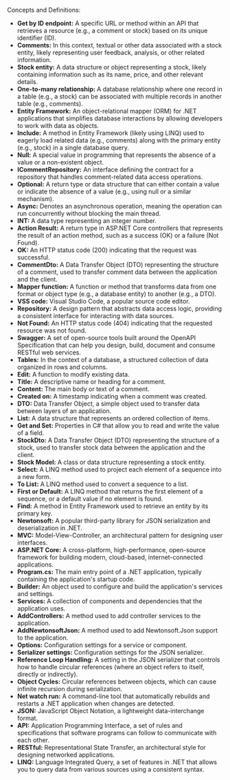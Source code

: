 Concepts and Definitions:

*   **Get by ID endpoint:** A specific URL or method within an API that retrieves a resource (e.g., a comment or stock) based on its unique identifier (ID).
*   **Comments:** In this context, textual or other data associated with a stock entity, likely representing user feedback, analysis, or other related information.
*   **Stock entity:** A data structure or object representing a stock, likely containing information such as its name, price, and other relevant details.
*   **One-to-many relationship:** A database relationship where one record in a table (e.g., a stock) can be associated with multiple records in another table (e.g., comments).
*   **Entity Framework:** An object-relational mapper (ORM) for .NET applications that simplifies database interactions by allowing developers to work with data as objects.
*   **Include:** A method in Entity Framework (likely using LINQ) used to eagerly load related data (e.g., comments) along with the primary entity (e.g., stock) in a single database query.
*   **Null:** A special value in programming that represents the absence of a value or a non-existent object.
*   **ICommentRepository:** An interface defining the contract for a repository that handles comment-related data access operations.
*   **Optional:** A return type or data structure that can either contain a value or indicate the absence of a value (e.g., using null or a similar mechanism).
*   **Async:** Denotes an asynchronous operation, meaning the operation can run concurrently without blocking the main thread.
*   **INT:** A data type representing an integer number.
*   **Action Result:** A return type in ASP.NET Core controllers that represents the result of an action method, such as a success (OK) or a failure (Not Found).
*   **OK:** An HTTP status code (200) indicating that the request was successful.
*   **CommentDto:** A Data Transfer Object (DTO) representing the structure of a comment, used to transfer comment data between the application and the client.
*   **Mapper function:** A function or method that transforms data from one format or object type (e.g., a database entity) to another (e.g., a DTO).
*   **VSS code:** Visual Studio Code, a popular source code editor.
*   **Repository:** A design pattern that abstracts data access logic, providing a consistent interface for interacting with data sources.
*   **Not Found:** An HTTP status code (404) indicating that the requested resource was not found.
*   **Swagger:** A set of open-source tools built around the OpenAPI Specification that can help you design, build, document and consume RESTful web services.
*   **Tables:** In the context of a database, a structured collection of data organized in rows and columns.
*   **Edit:** A function to modify existing data.
*   **Title:** A descriptive name or heading for a comment.
*   **Content:** The main body or text of a comment.
*   **Created on:** A timestamp indicating when a comment was created.
*   **DTO:** Data Transfer Object, a simple object used to transfer data between layers of an application.
*   **List:** A data structure that represents an ordered collection of items.
*   **Get and Set:** Properties in C# that allow you to read and write the value of a field.
*   **StockDto:** A Data Transfer Object (DTO) representing the structure of a stock, used to transfer stock data between the application and the client.
*   **Stock Model:** A class or data structure representing a stock entity.
*   **Select:** A LINQ method used to project each element of a sequence into a new form.
*   **To List:** A LINQ method used to convert a sequence to a list.
*   **First or Default:** A LINQ method that returns the first element of a sequence, or a default value if no element is found.
*   **Find:** A method in Entity Framework used to retrieve an entity by its primary key.
*   **Newtonsoft:** A popular third-party library for JSON serialization and deserialization in .NET.
*   **MVC:** Model-View-Controller, an architectural pattern for designing user interfaces.
*   **ASP.NET Core:** A cross-platform, high-performance, open-source framework for building modern, cloud-based, internet-connected applications.
*   **Program.cs:** The main entry point of a .NET application, typically containing the application's startup code.
*   **Builder:** An object used to configure and build the application's services and settings.
*   **Services:** A collection of components and dependencies that the application uses.
*   **AddControllers:** A method used to add controller services to the application.
*   **AddNewtonsoftJson:** A method used to add Newtonsoft.Json support to the application.
*   **Options:** Configuration settings for a service or component.
*   **Serializer settings:** Configuration settings for the JSON serializer.
*   **Reference Loop Handling:** A setting in the JSON serializer that controls how to handle circular references (where an object refers to itself, directly or indirectly).
*   **Object Cycles:** Circular references between objects, which can cause infinite recursion during serialization.
*   **Net watch run:** A command-line tool that automatically rebuilds and restarts a .NET application when changes are detected.
*   **JSON:** JavaScript Object Notation, a lightweight data-interchange format.
*   **API:** Application Programming Interface, a set of rules and specifications that software programs can follow to communicate with each other.
*   **RESTful:** Representational State Transfer, an architectural style for designing networked applications.
*   **LINQ:** Language Integrated Query, a set of features in .NET that allows you to query data from various sources using a consistent syntax.